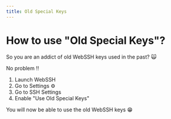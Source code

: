 ```yaml
---
title: Old Special Keys
---
```


# How to use "Old Special Keys"?
So you are an addict of old WebSSH keys used in the past? :scream_cat:

No problem :bangbang:

1. Launch WebSSH
2. Go to Settings :gear:
3. Go to SSH Settings
4. Enable "Use Old Special Keys"

You will now be able to use the old WebSSH keys :grin:
